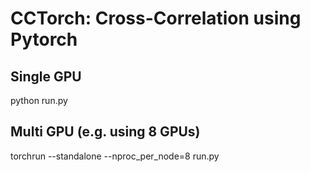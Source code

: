 # CCTorch: Cross-Correlation using Pytorch

## Single GPU
python run.py

## Multi GPU (e.g. using 8 GPUs)
torchrun --standalone --nproc_per_node=8 run.py
